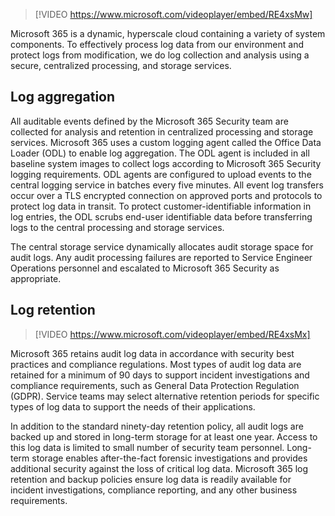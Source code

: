 > [!VIDEO https://www.microsoft.com/videoplayer/embed/RE4xsMw]

Microsoft 365 is a dynamic, hyperscale cloud containing a variety of system components. To effectively process log data from our environment and protect logs from modification, we do log collection and analysis using a secure, centralized processing, and storage services.

## Log aggregation

All auditable events defined by the Microsoft 365 Security team are collected for analysis and retention in centralized processing and storage services. Microsoft 365 uses a custom logging agent called the Office Data Loader (ODL) to enable log aggregation. The ODL agent is included in all baseline system images to collect logs according to Microsoft 365 Security logging requirements. ODL agents are configured to upload events to the central logging service in batches every five minutes. All event log transfers occur over a TLS encrypted connection on approved ports and protocols to protect log data in transit. To protect customer-identifiable information in log entries, the ODL scrubs end-user identifiable data before transferring logs to the central processing and storage services.

The central storage service dynamically allocates audit storage space for audit logs. Any audit processing failures are reported to Service Engineer Operations personnel and escalated to Microsoft 365 Security as appropriate.

## Log retention

> [!VIDEO https://www.microsoft.com/videoplayer/embed/RE4xsMx]

Microsoft 365 retains audit log data in accordance with security best practices and compliance regulations. Most types of audit log data are retained for a minimum of 90 days to support incident investigations and compliance requirements, such as General Data Protection Regulation (GDPR). Service teams may select alternative retention periods for specific types of log data to support the needs of their applications.

In addition to the standard ninety-day retention policy, all audit logs are backed up and stored in long-term storage for at least one year. Access to this log data is limited to small number of security team personnel. Long-term storage enables after-the-fact forensic investigations and provides additional security against the loss of critical log data. Microsoft 365 log retention and backup policies ensure log data is readily available for incident investigations, compliance reporting, and any other business requirements.
